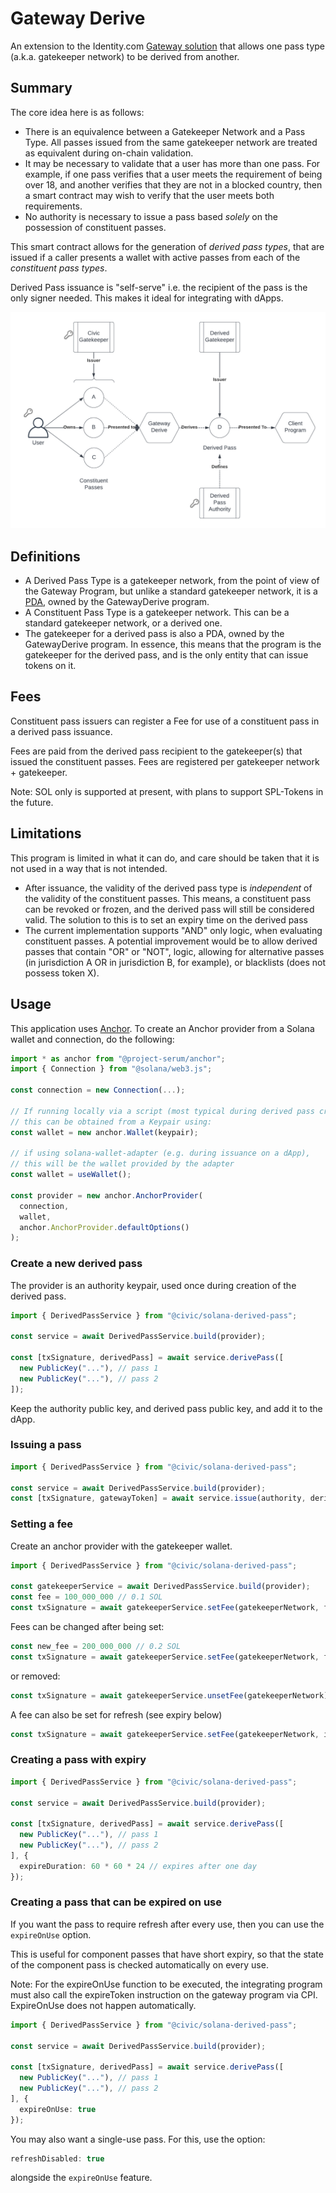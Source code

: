 # Gateway Derive

An extension to the Identity.com [Gateway solution](https://github.com/identity-com/gateway-whitepaper/blob/main/gateway-whitepaper.pdf) that allows one pass type (a.k.a. gatekeeper network) to be derived from another.

## Summary

The core idea here is as follows:

- There is an equivalence between a Gatekeeper Network and a Pass Type. 
All passes issued from the same gatekeeper network are treated as equivalent during on-chain validation.
- It may be necessary to validate that a user has more than one pass.
For example, if one pass verifies that a user meets the requirement of being over 18, and another verifies
that they are not in a blocked country, then a smart contract may wish to verify that the user meets both requirements.
- No authority is necessary to issue a pass based *solely* on the possession of constituent passes.

This smart contract allows for the generation of _derived pass types_,
that are issued if a caller presents a wallet with active passes from each of the _constituent pass types_.

Derived Pass issuance is "self-serve" i.e. the recipient of the pass is the only signer needed.
This makes it ideal for integrating with dApps.

![Design](./design.png)

## Definitions

- A Derived Pass Type is a gatekeeper network, from the point of view of the Gateway Program, but unlike a standard
gatekeeper network, it is a [PDA](https://docs.solana.com/developing/programming-model/calling-between-programs#program-derived-addresses),
owned by the GatewayDerive program. 
- A Constituent Pass Type is a gatekeeper network. This can be a standard gatekeeper network, or a derived one.
- The gatekeeper for a derived pass is also a PDA, owned by the GatewayDerive program.
In essence, this means that the program is the gatekeeper for the derived pass, and is the only entity that can issue tokens on it.

## Fees

Constituent pass issuers can register a Fee for use of a constituent pass in a derived pass issuance.

Fees are paid from the derived pass recipient to the gatekeeper(s) that issued the constituent passes.
Fees are registered per gatekeeper network + gatekeeper.

Note: SOL only is supported at present, with plans to support SPL-Tokens in the future.

## Limitations

This program is limited in what it can do, and care should be taken that it is not used in a way that is not intended.

- After issuance, the validity of the derived pass type is *independent* of the validity of the constituent passes.
This means, a constituent pass can be revoked or frozen, and the derived pass will still be considered valid.
The solution to this is to set an expiry time on the derived pass
- The current implementation supports "AND" only logic, when evaluating constituent passes.
A potential improvement would be to allow derived passes that contain "OR" or "NOT", logic, allowing for alternative
passes (in jurisdiction A OR in jurisdiction B, for example), or blacklists (does not possess token X).

## Usage

This application uses [Anchor](https://github.com/project-serum/anchor).
To create an Anchor provider from a Solana wallet and connection, do the following:

```ts
import * as anchor from "@project-serum/anchor";
import { Connection } from "@solana/web3.js";

const connection = new Connection(...);

// If running locally via a script (most typical during derived pass creation),
// this can be obtained from a Keypair using:
const wallet = new anchor.Wallet(keypair);

// if using solana-wallet-adapter (e.g. during issuance on a dApp),
// this will be the wallet provided by the adapter
const wallet = useWallet();

const provider = new anchor.AnchorProvider(
  connection,
  wallet,
  anchor.AnchorProvider.defaultOptions()
);
```

### Create a new derived pass

The provider is an authority keypair, used once during creation of the derived pass.

```ts
import { DerivedPassService } from "@civic/solana-derived-pass";

const service = await DerivedPassService.build(provider);

const [txSignature, derivedPass] = await service.derivePass([
  new PublicKey("..."), // pass 1
  new PublicKey("..."), // pass 2
]);
```

Keep the authority public key, and derived pass public key, and add it to the dApp.

### Issuing a pass

```ts
import { DerivedPassService } from "@civic/solana-derived-pass";

const service = await DerivedPassService.build(provider);
const [txSignature, gatewayToken] = await service.issue(authority, derivedPass);
```

### Setting a fee

Create an anchor provider with the gatekeeper wallet.

```ts
import { DerivedPassService } from "@civic/solana-derived-pass";

const gatekeeperService = await DerivedPassService.build(provider);
const fee = 100_000_000 // 0.1 SOL 
const txSignature = await gatekeeperService.setFee(gatekeeperNetwork, fee);
```

Fees can be changed after being set:

```ts
const new_fee = 200_000_000 // 0.2 SOL 
const txSignature = await gatekeeperService.setFee(gatekeeperNetwork, fee);
```

or removed:

```ts
const txSignature = await gatekeeperService.unsetFee(gatekeeperNetwork);
```

A fee can also be set for refresh (see expiry below)

```ts
const txSignature = await gatekeeperService.setFee(gatekeeperNetwork, issueFee, refreshFee);
```

### Creating a pass with expiry

```ts
import { DerivedPassService } from "@civic/solana-derived-pass";

const service = await DerivedPassService.build(provider);

const [txSignature, derivedPass] = await service.derivePass([
  new PublicKey("..."), // pass 1
  new PublicKey("..."), // pass 2
], {
  expireDuration: 60 * 60 * 24 // expires after one day
});
```

### Creating a pass that can be expired on use

If you want the pass to require refresh after every use,
then you can use the `expireOnUse` option.

This is useful for component passes that have short expiry, so that the
state of the component pass is checked automatically on every use.

Note: For the expireOnUse function to be executed, 
the integrating program must also call the expireToken instruction on the gateway program via CPI.
ExpireOnUse does not happen automatically.

```ts
import { DerivedPassService } from "@civic/solana-derived-pass";

const service = await DerivedPassService.build(provider);

const [txSignature, derivedPass] = await service.derivePass([
  new PublicKey("..."), // pass 1
  new PublicKey("..."), // pass 2
], {
  expireOnUse: true
});
```

You may also want a single-use pass. For this, use the option:

```ts
refreshDisabled: true
```

alongside the `expireOnUse` feature.
